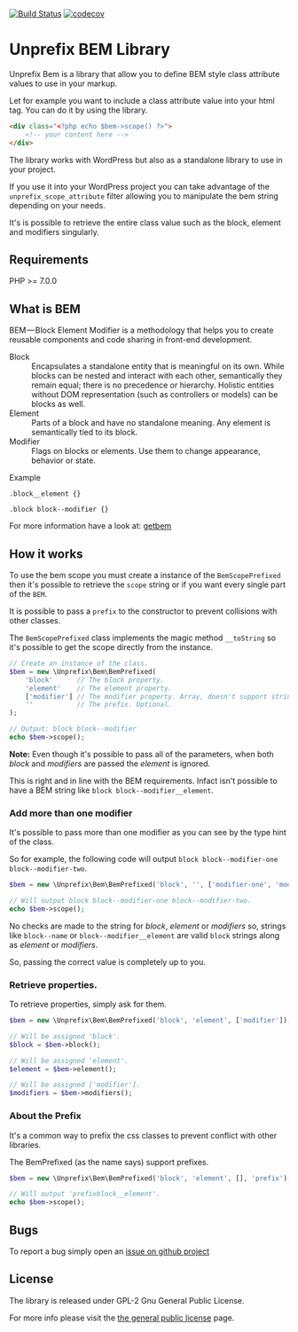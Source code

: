 [![Build Status](https://travis-ci.org/widoz/bem.svg?branch=master)](https://travis-ci.org/widoz/bem)
[![codecov](https://codecov.io/gh/widoz/bem/branch/master/graph/badge.svg)](https://codecov.io/gh/widoz/bem)

# Unprefix BEM Library

Unprefix Bem is a library that allow you to define BEM style class attribute values to use in your markup.

Let for example you want to include a class attribute value into your html tag.
You can do it by using the library.

```html
<div class="<?php echo $bem->scope() ?>">
    <!-- your content here -->
</div>
```

The library works with WordPress but also as a standalone library to use in your project.

If you use it into your WordPress project you can take advantage of the `unprefix_scope_attribute` filter allowing you
to manipulate the bem string depending on your needs.

It's is possible to retrieve the entire class value such as the block, element and modifiers singularly.

## Requirements

PHP >= 7.0.0

## What is BEM

BEM — Block Element Modifier is a methodology that helps you to create reusable components and code sharing in front-end development.

<dl>
	<dt>Block</dt>
	<dd>Encapsulates a standalone entity that is meaningful on its own. While blocks can be nested and interact with each other, semantically they remain equal; there is no precedence or hierarchy. Holistic entities without DOM representation (such as controllers or models) can be blocks as well.</dd>
	<dt>Element</dt>
	<dd>Parts of a block and have no standalone meaning. Any element is semantically tied to its block.</dd>
	<dt>Modifier</dt>
	<dd>Flags on blocks or elements. Use them to change appearance, behavior or state.</dd>
</dl>

Example

```
.block__element {}

.block block--modifier {}
```

For more information have a look at: [getbem](http://getbem.com/)

## How it works

To use the bem scope you must create a instance of the `BemScopePrefixed` then it's possible to retrieve
the `scope` string or if you want every single part of the `BEM`.

It is possible to pass a `prefix` to the constructor to prevent collisions with other classes.

The `BemScopePrefixed` class implements the magic method `__toString` so it's possible to get the scope
directly from the instance.

```php
// Create an instance of the class.
$bem = new \Unprefix\Bem\BemPrefixed(
	'block'      // The block property.
	'element'    // The element property.
	['modifier'] // The modifier property. Array, doesn't support strings.
	''           // The prefix. Optional.
);

// Output: block block--modifier
echo $bem->scope();
```

**Note:**
Even though it's possible to pass all of the parameters, when both *block* and *modifiers* are passed
the *element* is ignored.

This is right and in line with the BEM requirements. Infact isn't possible to have a BEM string like `block block--modifier__element`.

### Add more than one modifier

It's possible to pass more than one modifier as you can see by the type hint of the class.

So for example, the following code will output `block block--modifier-one block--modifier-two`.

```php
$bem = new \Unprefix\Bem\BemPrefixed('block', '', ['modifier-one', 'modifier-two']);

// Will output block block--modifier-one block--modifier-two.
echo $bem->scope();
```

No checks are made to the string for *block*, *element* or *modifiers* so, strings like `block--name` or `block--modifier__element` are valid `block` strings along as *element* or *modifiers*.

So, passing the correct value is completely up to you.

### Retrieve properties.

To retrieve properties, simply ask for them.

```php
$bem = new \Unprefix\Bem\BemPrefixed('block', 'element', ['modifier']);

// Will be assigned 'block'.
$block = $bem->block();

// Will be assigned 'element'.
$element = $bem->element();

// Will be assigned ['modifier'].
$modifiers = $bem->modifiers();
```

### About the Prefix

It's a common way to prefix the css classes to prevent conflict with other libraries.

The BemPrefixed (as the name says) support prefixes.

```php
$bem = new \Unprefix\Bem\BemPrefixed('block', 'element', [], 'prefix');

// Will output 'prefixblock__element'.
echo $bem->scope();
```

## Bugs

To report a bug simply open an [issue on github project](https://github.com/widoz/bem/issues)

## License

The library is released under GPL-2 Gnu General Public License.

For more info please visit the [the general public license](https://www.gnu.org/licenses/old-licenses/gpl-2.0.en.html) page.